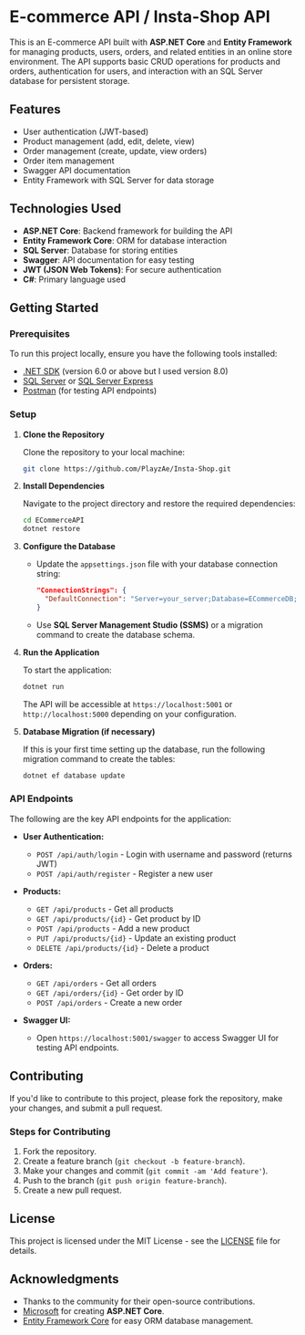 # E-commerce API / Insta-Shop API

This is an E-commerce API built with **ASP.NET Core** and **Entity Framework** for managing products, users, orders, and related entities in an online store environment. The API supports basic CRUD operations for products and orders, authentication for users, and interaction with an SQL Server database for persistent storage.

## Features

- User authentication (JWT-based)
- Product management (add, edit, delete, view)
- Order management (create, update, view orders)
- Order item management
- Swagger API documentation
- Entity Framework with SQL Server for data storage

## Technologies Used

- **ASP.NET Core**: Backend framework for building the API
- **Entity Framework Core**: ORM for database interaction
- **SQL Server**: Database for storing entities
- **Swagger**: API documentation for easy testing
- **JWT (JSON Web Tokens)**: For secure authentication
- **C#**: Primary language used

## Getting Started

### Prerequisites

To run this project locally, ensure you have the following tools installed:

- [.NET SDK](https://dotnet.microsoft.com/download) (version 6.0 or above but I used version 8.0)
- [SQL Server](https://www.microsoft.com/en-us/sql-server) or [SQL Server Express](https://www.microsoft.com/en-us/sql-server/sql-server-downloads)
- [Postman](https://www.postman.com/) (for testing API endpoints)

### Setup

1. **Clone the Repository**

   Clone the repository to your local machine:

   ```bash
   git clone https://github.com/PlayzAe/Insta-Shop.git
   ```

2. **Install Dependencies**

   Navigate to the project directory and restore the required dependencies:

   ```bash
   cd ECommerceAPI
   dotnet restore
   ```

3. **Configure the Database**

   - Update the `appsettings.json` file with your database connection string:
   
     ```json
     "ConnectionStrings": {
       "DefaultConnection": "Server=your_server;Database=ECommerceDB;Trusted_Connection=True;MultipleActiveResultSets=true"
     }
     ```
   
   - Use **SQL Server Management Studio (SSMS)** or a migration command to create the database schema.

4. **Run the Application**

   To start the application:

   ```bash
   dotnet run
   ```

   The API will be accessible at `https://localhost:5001` or `http://localhost:5000` depending on your configuration.

5. **Database Migration (if necessary)**

   If this is your first time setting up the database, run the following migration command to create the tables:

   ```bash
   dotnet ef database update
   ```

### API Endpoints

The following are the key API endpoints for the application:

- **User Authentication:**
  - `POST /api/auth/login` - Login with username and password (returns JWT)
  - `POST /api/auth/register` - Register a new user

- **Products:**
  - `GET /api/products` - Get all products
  - `GET /api/products/{id}` - Get product by ID
  - `POST /api/products` - Add a new product
  - `PUT /api/products/{id}` - Update an existing product
  - `DELETE /api/products/{id}` - Delete a product

- **Orders:**
  - `GET /api/orders` - Get all orders
  - `GET /api/orders/{id}` - Get order by ID
  - `POST /api/orders` - Create a new order

- **Swagger UI:**
  - Open `https://localhost:5001/swagger` to access Swagger UI for testing API endpoints.

## Contributing

If you'd like to contribute to this project, please fork the repository, make your changes, and submit a pull request.

### Steps for Contributing

1. Fork the repository.
2. Create a feature branch (`git checkout -b feature-branch`).
3. Make your changes and commit (`git commit -am 'Add feature'`).
4. Push to the branch (`git push origin feature-branch`).
5. Create a new pull request.

## License

This project is licensed under the MIT License - see the [LICENSE](LICENSE) file for details.

## Acknowledgments

- Thanks to the community for their open-source contributions.
- [Microsoft](https://dotnet.microsoft.com/) for creating **ASP.NET Core**.
- [Entity Framework Core](https://learn.microsoft.com/en-us/ef/core/) for easy ORM database management.
```

  

